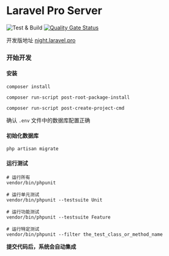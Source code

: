 # Laravel Pro Server

![Test & Build](https://github.com/laravel-pro/forum-server/workflows/Test%20&%20Build/badge.svg)
[![Quality Gate Status](https://sonarcloud.io/api/project_badges/measure?project=laravel-pro_forum-server&metric=alert_status)](https://sonarcloud.io/dashboard?id=laravel-pro_forum-server)

开发版地址 [night.laravel.pro](http://night.laravel.pro)

### 开始开发

#### 安装

```
composer install

composer run-script post-root-package-install

composer run-script post-create-project-cmd
```

确认 `.env` 文件中的数据库配置正确

#### 初始化数据库

```
php artisan migrate
```

#### 运行测试

```
# 运行所有
vendor/bin/phpunit

# 运行单元测试
vendor/bin/phpunit --testsuite Unit

# 运行功能测试
vendor/bin/phpunit --testsuite Feature

# 运行特定测试
vendor/bin/phpunit --filter the_test_class_or_method_name
```

**提交代码后，系统会自动集成**
